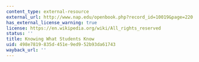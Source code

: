 ```yaml
---
content_type: external-resource
external_url: http://www.nap.edu/openbook.php?record_id=10019&page=220
has_external_license_warning: true
license: https://en.wikipedia.org/wiki/All_rights_reserved
status: ''
title: Knowing What Students Know
uid: 498e7819-835d-451e-9ed9-52b93da61743
wayback_url: ''
---
```


